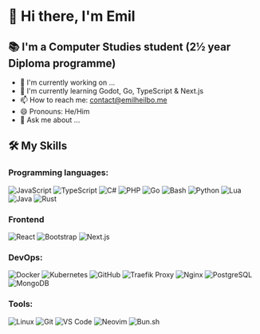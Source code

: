 # 👋 Hi there, I'm Emil
## 📚 I'm a Computer Studies student (2½ year Diploma programme)
- 🔭 I'm currently working on ...
- 🌱 I'm currently learning Godot, Go, TypeScript & Next.js
- 📫 How to reach me: [contact@emilheilbo.me](mailto:contact@emilheilbo.me)
- 😄 Pronouns: He/Him
- 💬 Ask me about ...

## 🛠️ My Skills

### Programming languages:
![JavaScript](https://img.shields.io/badge/-JavaScript-000?logo=javascript)
![TypeScript](https://img.shields.io/badge/-TypeScript-000?logo=typescript)
![C#](https://img.shields.io/badge/-C%23-000?logo=c%20sharp)
![PHP](https://img.shields.io/badge/-PHP-000?logo=php)
![Go](https://img.shields.io/badge/-Go-000?logo=go)
![Bash](https://img.shields.io/badge/-Bash-000?logo=gnu%20bash)
![Python](https://img.shields.io/badge/-Python-000?logo=python)
![Lua](https://img.shields.io/badge/-Lua-000?logo=lua)
![Java](https://img.shields.io/badge/-Java-000?logo=openjdk)
![Rust](https://img.shields.io/badge/-Rust-000?logo=rust)

### Frontend
![React](https://img.shields.io/badge/-React-000?logo=react)
![Bootstrap](https://img.shields.io/badge/-Bootstrap-000?logo=bootstrap)
![Next.js](https://img.shields.io/badge/-Next.js-000?logo=next.js)

### DevOps:
![Docker](https://img.shields.io/badge/-Docker-000?logo=Docker)
![Kubernetes](https://img.shields.io/badge/-Kubernetes-000?logo=Kubernetes)
![GitHub](https://img.shields.io/badge/-GitHub-000?logo=GitHub)
![Traefik Proxy](https://img.shields.io/badge/-Traefik%20Proxy-000?logo=Traefik%20Proxy)
![Nginx](https://img.shields.io/badge/-Nginx-000?logo=Nginx)
![PostgreSQL](https://img.shields.io/badge/-PostgreSQL-000?logo=PostgreSQL)
![MongoDB](https://img.shields.io/badge/-MongoDB-000?logo=MongoDB)

### Tools:
![Linux](https://img.shields.io/badge/-GNU/Linux-000?logo=Linux)
![Git](https://img.shields.io/badge/-Git-000?logo=Git)
![VS Code](https://img.shields.io/badge/-VS%20Code-000?logo=Visual%20Studio%20Code)
![Neovim](https://img.shields.io/badge/-Neovim-000?logo=Neovim)
![Bun.sh](https://img.shields.io/badge/-Bun-000?logo=bun)

<!--
**EmilHeilbo/EmilHeilbo** is a ✨ _special_ ✨ repository because its `README.md` (this file) appears on your GitHub profile.

Here are some ideas to get you started:

- 🔭 I’m currently working on ...
- 🌱 I’m currently learning ...
- 👯 I’m looking to collaborate on ...
- 🤔 I’m looking for help with ...
- 💬 Ask me about ...
- 📫 How to reach me: ...
- 😄 Pronouns: ...
- ⚡ Fun fact: ...
-->
